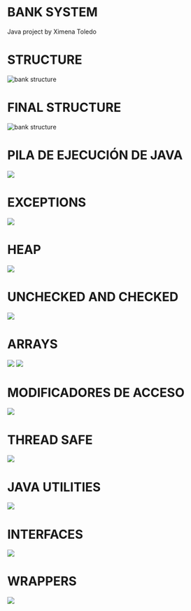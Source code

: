 # BANK SYSTEM
Java project by Ximena Toledo
# STRUCTURE
![bank structure](./img/img1.png)
# FINAL STRUCTURE
![bank structure](./img/img2.png)
# PILA DE EJECUCIÓN DE JAVA
![](./img/img3.png)
# EXCEPTIONS
![](./img/img4.png)
# HEAP
![](./img/img5.png)
# UNCHECKED AND CHECKED
![](./img/img6.png)
# ARRAYS
![](./img/img7.png)
![](./img/img11.png)
# MODIFICADORES DE ACCESO
![](./img/img8.png)

# THREAD SAFE
![](./img/img10.png)

# JAVA UTILITIES
![](./img/img12.png)

# INTERFACES
![](./img/img13.png)

# WRAPPERS
![](./img/img14.png)
